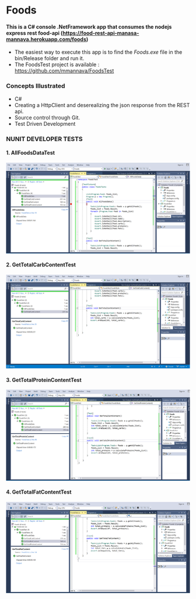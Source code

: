 # Foods

#### This is a C# console .NetFramework app that consumes the nodejs express rest food-api (https://food-rest-api-manasa-mannava.herokuapp.com/foods)


* The easiest way to execute this app is to find the *Foods.exe* file in the bin/Release folder and run it.
* The FoodsTest project is available : https://github.com/mmannava/FoodsTest

### Concepts Illustrated
* C# 
* Creating a HttpClient and deserealizing the json response from the REST api.
* Source control through Git. 
* Test Driven Development

### NUNIT DEVELOPER TESTS

#### 1. AllFoodsDataTest
![allfoodsdatatest](https://github.com/mmannava/HTTP-VERBS-Req-Res/blob/master/AllFoodsDataTest.PNG)

#### 2. GetTotalCarbContentTest
![gettotalcarbcontenttest](https://github.com/mmannava/HTTP-VERBS-Req-Res/blob/master/GetTotalCarbContentTest.PNG)

#### 3. GetTotalProteinContentTest
![gettotalproteincontenttest](https://github.com/mmannava/HTTP-VERBS-Req-Res/blob/master/GetTotalProteinContentTest.PNG)

#### 4. GetTotalFatContentTest
![gettotalfatcontenttest](https://github.com/mmannava/HTTP-VERBS-Req-Res/blob/master/GetTotalFatContentTest.PNG)
